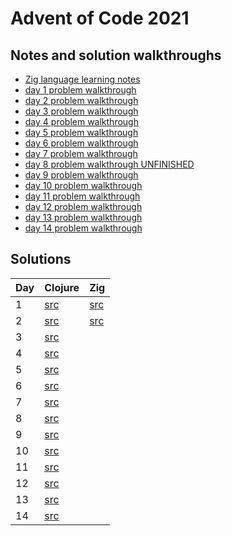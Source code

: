 # Advent of Code 2021

## Notes and solution walkthroughs

* [Zig language learning notes](./zig/notes.md)
* [day 1 problem walkthrough](./day01.md)
* [day 2 problem walkthrough](./day02.md)
* [day 3 problem walkthrough](./day03.md)
* [day 4 problem walkthrough](./day04.md)
* [day 5 problem walkthrough](./day05.md)
* [day 6 problem walkthrough](./day06.md)
* [day 7 problem walkthrough](./day07.md)
* [day 8 problem walkthrough UNFINISHED](./day08.md)
* [day 9 problem walkthrough](./day09.md)
* [day 10 problem walkthrough](./day10.md)
* [day 11 problem walkthrough](./day11.md)
* [day 12 problem walkthrough](./day12.md)
* [day 13 problem walkthrough](./day13.md)
* [day 14 problem walkthrough](./day14.md)

## Solutions

| Day | Clojure                                | Zig                        |
|-----|----------------------------------------|----------------------------|
| 1   | [src](./clojure/src/aoc2021/day01.clj) | [src](./zig/src/day01.zig) |
| 2   | [src](./clojure/src/aoc2021/day02.clj) | [src](./zig/src/day02.zig) |
| 3   | [src](./clojure/src/aoc2021/day03.clj) | |
| 4   | [src](./clojure/src/aoc2021/day04.clj) | |
| 5   | [src](./clojure/src/aoc2021/day05.clj) | |
| 6   | [src](./clojure/src/aoc2021/day06.clj) | |
| 7   | [src](./clojure/src/aoc2021/day07.clj) | |
| 8   | [src](./clojure/src/aoc2021/day08.clj) | |
| 9   | [src](./clojure/src/aoc2021/day09.clj) | |
| 10  | [src](./clojure/src/aoc2021/day10.clj) | |
| 11  | [src](./clojure/src/aoc2021/day11.clj) | |
| 12  | [src](./clojure/src/aoc2021/day12.clj) | |
| 13  | [src](./clojure/src/aoc2021/day13.clj) | |
| 14  | [src](./clojure/src/aoc2021/day14.clj) | |
